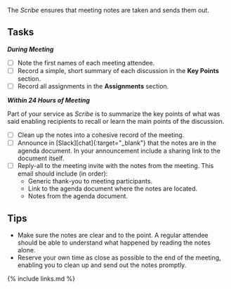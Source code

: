 The _Scribe_ ensures that meeting notes are taken and sends them out.

## Tasks

***During Meeting***

* [ ] Note the first names of each meeting attendee.
* [ ] Record a simple, short summary of each discussion in the **Key Points** section.
* [ ] Record all assignments in the **Assignments** section.

***Within 24 Hours of Meeting***

Part of your service as _Scribe_ is to summarize the key points of what was said enabling recipients to recall or learn the main points of the discussion.

- [ ] Clean up the notes into a cohesive record of the meeting.
- [ ] Announce in [Slack][chat]{:target="_blank"} that the notes are in the agenda document.
In your announcement include a sharing link to the document itself.
- [ ] Reply-all to the meeting invite with the notes from the meeting.
This email should include (in order):
  * Generic thank-you to meeting participants.
  * Link to the agenda document where the notes are located.
  * Notes from the agenda document.

## Tips

* Make sure the notes are clear and to the point.  A regular attendee should be able to understand what happened by reading the notes alone.
* Reserve your own time as close as possible to the end of the meeting, enabling you to clean up and send out the notes promptly.

{% include links.md %}

